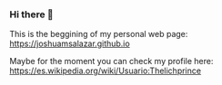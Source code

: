 ### Hi there 👋

<!--
**joshuamsalazar/joshuamsalazar** is a ✨ _special_ ✨ repository because its `README.md` (this file) appears on your GitHub profile.

Here are some ideas to get you started:

- 🔭 I’m currently working on ...
- 🌱 I’m currently learning ...
- 👯 I’m looking to collaborate on ...
- 🤔 I’m looking for help with ...
- 💬 Ask me about ...
- 📫 How to reach me: ...
- 😄 Pronouns: ...
- ⚡ Fun fact: ...
-->

This is the beggining of my personal web page: https://joshuamsalazar.github.io

Maybe for the moment you can check my profile here: https://es.wikipedia.org/wiki/Usuario:Thelichprince


